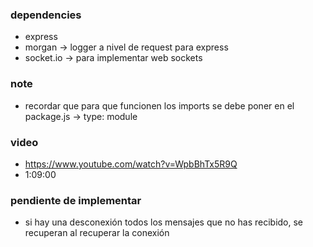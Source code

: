 ### dependencies
- express
- morgan -> logger a nivel de request para express
- socket.io -> para implementar web sockets

### note
- recordar que para que funcionen los imports se debe
  poner en el package.js -> type: module

### video 
- https://www.youtube.com/watch?v=WpbBhTx5R9Q
- 1:09:00

### pendiente de implementar
- si hay una desconexión todos los mensajes que no has recibido, se recuperan al recuperar la conexión
